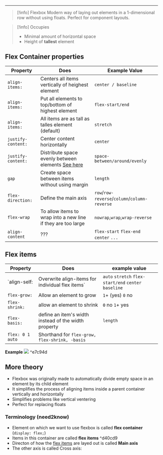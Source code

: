 ***
>[!info] Flexbox
>Modern way of laying out elements in a 1-dimensional row without using floats.
>Perfect for component layouts.

>[!info] Occupies
>- Minimal amount of horizontal space
>- Height of **tallest** element

## Flex Container properties

| Property | Does | Example Value |
| --- | --- | --- |
| `align-items:` | Centers all items vertically of heighest element | `center / baseline` |
| `align-items:` | Put all elements to top/bottom of highest element | `flex-start/end` |
| `align-items:` | All items are as tall as talles element (default) | `stretch` |
| `justify-content:` | Center content horizontally | `center` |
| `justify-content:` | Distribute space evenly between elements [See here](Flexbox#^e7c94d) | `space-between/around/evenly` |
| `gap` | Create space between items without using margin | `length` |
| `flex-direction:` | Define the main axis | `row`/`row-reverse`/`column`/`column-reverse` |
| `flex-wrap` | To allow items to wrap into a new line if they are too large | `nowrap`,`wrap`,`wrap-reverse` |
| `align-content` | ??? | `flex-start` `flex-end` `center` `...` |

## Flex items

| Property | Does | example value |
| --- | --- | --- |
| `align-self: | Overwrite align-items for individual flex items` | `auto` `stretch` `flex-start/end` `center` `baseline` |  |
| `flex-grow:` | Allow an element to grow | `1`+ (yes) `0` no |
| `flex-shrink:` | allow an element to shrink | `0` no `1`+ yes |
| `flex-basis:` | define an item's width instead of the width property | `length` |
| `flex: 0 1 auto` | Shorthand for `flex-grow, flex-shrink, -basis` |  |
**Example**
![](Pasted%20image%2020230608230824.png) ^e7c94d


## More theory
- Flexbox was originally made to automatically divide empty space in an element by its child element
- It simplifies the process of aligning items inside a parent container vertically and horizontally
- Simplifies problems like vertical ventering
- Perfect for replacing floats
### Terminology (need2know)
- Element on which we want to use flexbox is called **flex container** (`display: flex;`)
- Items in this container are called **flex items** ^d40cd9
- Directon of how the [flex items](Flexbox#^d40cd9) are layed out is called **Main axis**
- The other axis is called Cross axis: